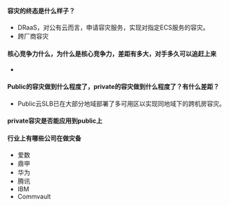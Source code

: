 #### 容灾的终态是什么样子？

- DRaaS，对公有云而言，申请容灾服务，实现对指定ECS服务的容灾。
- 跨厂商容灾

#### 核心竞争力什么，为什么是核心竞争力，差距有多大，对手多久可以追赶上来

- 

#### Public的容灾做到什么程度了，private的容灾做到什么程度了？有什么差距？

- Public云SLB已在大部分地域部署了多可用区以实现同地域下的跨机房容灾。

#### private容灾是否能应用到public上



#### 行业上有哪些公司在做灾备

- 爱数
- 鼎甲
- 华为
- 腾讯
- IBM
- Commvault
